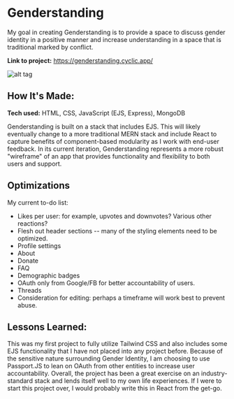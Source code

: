 # Genderstanding
My goal in creating Genderstanding is to provide a space to discuss gender identity in a positive manner and increase understanding in a space that is traditional marked by conflict.

**Link to project:** https://genderstanding.cyclic.app/

![alt tag](https://www.jsalaski.com/genderstanding-logo-resize.webp)

## How It's Made:

**Tech used:** HTML, CSS, JavaScript (EJS, Express), MongoDB

Genderstanding is built on a stack that includes EJS. This will likely eventually change to a more traditional MERN stack and include React to capture benefits of component-based modularity as I work with end-user feedback. In its current iteration, Genderstanding represents a more robust "wireframe" of an app that provides functionality and flexibility to both users and support.

## Optimizations

My current to-do list:
- Likes per user: for example, upvotes and downvotes? Various other reactions?
- Flesh out header sections -- many of the styling elements need to be optimized.
-   Profile settings
-   About
-   Donate
-   FAQ
-   Demographic badges
- OAuth only from Google/FB for better accountability of users.
- Threads
- Consideration for editing: perhaps a timeframe will work best to prevent abuse.

## Lessons Learned:

This was my first project to fully utilize Tailwind CSS and also includes some EJS functionality that I have not placed into any project before. Because of the sensitive nature surrounding Gender Identity, I am choosing to use Passport.JS to lean on OAuth from other entities to increase user accountability. Overall, the project has been a great exercise on an industry-standard stack and lends itself well to my own life experiences. If I were to start this project over, I would probably write this in React from the get-go.

